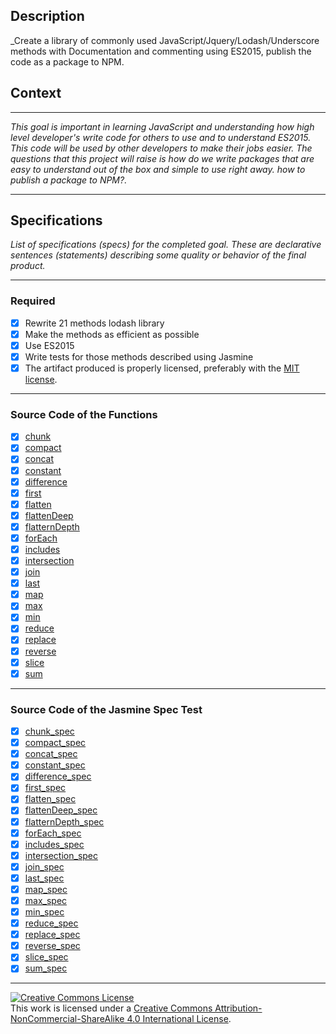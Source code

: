 ## Description

_Create a library of commonly used JavaScript/Jquery/Lodash/Underscore methods with Documentation and commenting using ES2015, publish the code as a package to NPM.
## Context

---

_This goal is important in learning JavaScript and understanding how high level developer's write code for others to use and to understand ES2015.  This code will be used by other developers to make their jobs easier. The questions that this project will raise is how do we write packages that are easy to understand out of the box and simple to use right away. how to publish a package to NPM?._

---

## Specifications

_List of specifications (specs) for the completed goal. These are declarative sentences (statements) describing some quality or behavior of the final product._

---

### Required

- [X] Rewrite 21 methods lodash library 
- [X] Make the methods as efficient as possible  
- [X] Use ES2015
- [X] Write tests for those methods described using Jasmine
- [X] The artifact produced is properly licensed, preferably with the [MIT license][mit-license].

---

### Source Code of the Functions

- [X] [chunk](./lib/chunk.js)
- [X] [compact](./lib/compact.js)
- [X] [concat](./lib/concat.js)
- [X] [constant](./lib/constant.js)
- [X] [difference](./lib/difference.js)
- [X] [first](./lib/first.js)
- [X] [flatten](./lib/flatten.js)
- [X] [flattenDeep](./lib/flattenDeep.js)
- [X] [flatternDepth](./lib/flatternDepth.js)
- [X] [forEach](./lib/forEach.js)
- [X] [includes](./lib/includes.js)
- [X] [intersection](./lib/intersection.js)
- [X] [join](./lib/join.js)
- [X] [last](./lib/last.js)
- [X] [map](./lib/map.js)
- [X] [max](./lib/max.js)
- [X] [min](./lib/min.js)
- [X] [reduce](./lib/reduce.js)
- [X] [replace](./lib/replace.js)
- [X] [reverse](./lib/reverse.js)
- [X] [slice](./lib/slice.js)
- [X] [sum](./lib/sum.js)

---

### Source Code of the Jasmine Spec Test

- [X] [chunk_spec](./spec/chunk_spec.js)
- [X] [compact_spec](./spec/compact_spec.js)
- [X] [concat_spec](./spec/concat_spec.js)
- [X] [constant_spec](./spec/constant_spec.js)
- [X] [difference_spec](./spec/difference_spec.js)
- [X] [first_spec](./spec/first_spec.js)
- [X] [flatten_spec](./spec/flatten_spec.js)
- [X] [flattenDeep_spec](./spec/flattenDeep_spec.js)
- [X] [flatternDepth_spec](./spec/flatternDepth_spec.js)
- [X] [forEach_spec](./spec/forEach_spec.js)
- [X] [includes_spec](./spec/includes_spec.js)
- [X] [intersection_spec](./spec/intersection_spec.js)
- [X] [join_spec](./spec/join_spec.js)
- [X] [last_spec](./spec/last_spec.js)
- [X] [map_spec](./spec/map_spec.js)
- [X] [max_spec](./spec/max_spec.js)
- [X] [min_spec](./spec/min_spec.js)
- [X] [reduce_spec](./spec/reduce_spec.js)
- [X] [replace_spec](./spec/replace_spec.js)
- [X] [reverse_spec](./spec/reverse_spec.js)
- [X] [slice_spec](./spec/slice_spec.js)
- [X] [sum_spec](./spec/sum_spec.js)

---

<!-- LICENSE -->

<a rel="license" href="http://creativecommons.org/licenses/by-nc-sa/4.0/"><img alt="Creative Commons License" style="border-width:0" src="https://i.creativecommons.org/l/by-nc-sa/4.0/80x15.png" /></a>
<br />This work is licensed under a <a rel="license" href="http://creativecommons.org/licenses/by-nc-sa/4.0/">Creative Commons Attribution-NonCommercial-ShareAlike 4.0 International License</a>.

[mit-license]: https://opensource.org/licenses/MIT
